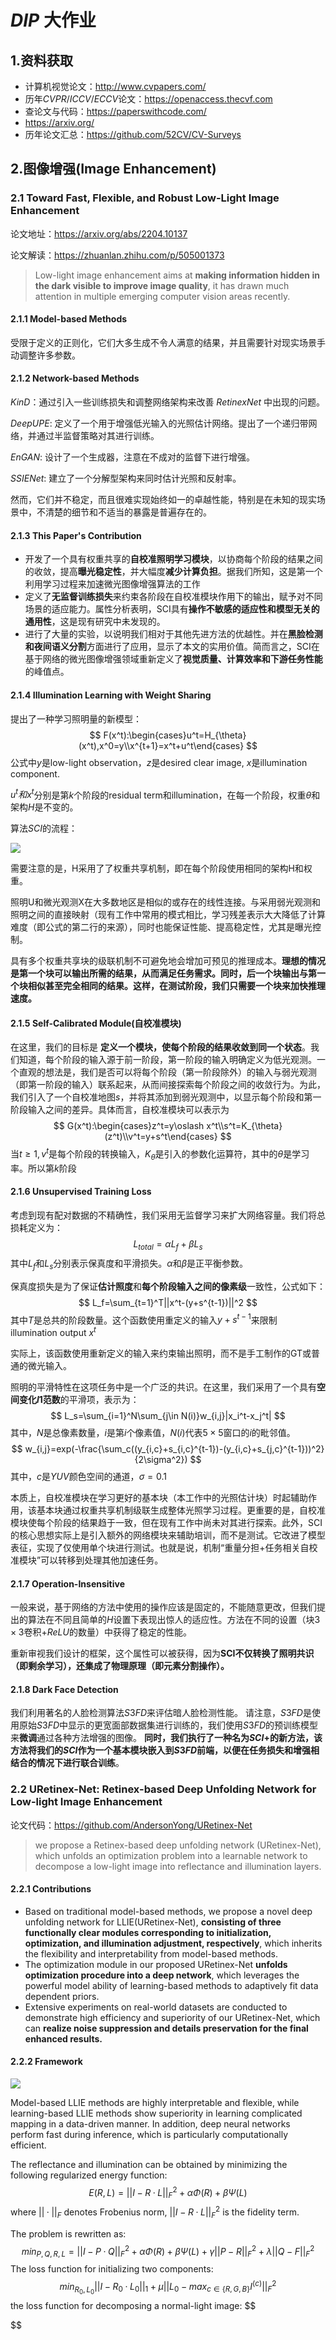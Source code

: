 # $DIP$ 大作业

## 1.资料获取

- 计算机视觉论文：http://www.cvpapers.com/
- 历年$CVPR/ICCV/ECCV$论文：https://openaccess.thecvf.com
- 查论文与代码：https://paperswithcode.com/
- https://arxiv.org/
- 历年论文汇总：https://github.com/52CV/CV-Surveys

## 2.图像增强(Image Enhancement)

### 2.1 Toward Fast, Flexible, and Robust Low-Light Image Enhancement

论文地址：https://arxiv.org/abs/2204.10137

论文解读：https://zhuanlan.zhihu.com/p/505001373

> Low-light image enhancement aims at **making information hidden in the dark visible to improve image quality**, it has drawn much attention in multiple emerging computer vision areas recently. 

#### 2.1.1 Model-based Methods

受限于定义的正则化，它们大多生成不令人满意的结果，并且需要针对现实场景手动调整许多参数。

#### 2.1.2 Network-based Methods

$KinD$：通过引入一些训练损失和调整网络架构来改善 $RetinexNet$ 中出现的问题。

$DeepUPE$: 定义了一个用于增强低光输入的光照估计网络。提出了一个递归带网络，并通过半监督策略对其进行训练。

$EnGAN$: 设计了一个生成器，注意在不成对的监督下进行增强。

$SSIENet$: 建立了一个分解型架构来同时估计光照和反射率。

然而，它们并不稳定，而且很难实现始终如一的卓越性能，特别是在未知的现实场景中，不清楚的细节和不适当的暴露是普遍存在的。

#### 2.1.3 This Paper's Contribution

- 开发了一个具有权重共享的**自校准照明学习模块**，以协商每个阶段的结果之间的收敛，提高**曝光稳定性**，并大幅度**减少计算负担**。据我们所知，这是第一个利用学习过程来加速微光图像增强算法的工作
- 定义了**无监督训练损失**来约束各阶段在自校准模块作用下的输出，赋予对不同场景的适应能力。属性分析表明，SCI具有**操作不敏感的适应性和模型无关的通用性**，这是现有研究中未发现的。
- 进行了大量的实验，以说明我们相对于其他先进方法的优越性。并在**黑脸检测和夜间语义分割**方面进行了应用，显示了本文的实用价值。简而言之，SCI在基于网络的微光图像增强领域重新定义了**视觉质量、计算效率和下游任务性能**的峰值点。

#### 2.1.4 Illumination Learning with Weight Sharing

提出了一种学习照明量的新模型：
$$
F(x^t):\begin{cases}u^t=H_{\theta}(x^t),x^0=y\\x^{t+1}=x^t+u^t\end{cases}
$$
公式中$y$是low-light observation，$z$是desired clear image, $x$是illumination component.

$u^t和x^t$分别是第$k$个阶段的residual term和illumination，在每一个阶段，权重$\theta$和架构$H$是不变的。

算法$SCI$的流程：

![](https://picd.zhimg.com/v2-00c11b1a8cafaed5284465afbd57f1ef_1440w.jpg?source=172ae18b)

需要注意的是，H采用了了权重共享机制，即在每个阶段使用相同的架构H和权重。

照明U和微光观测X在大多数地区是相似的或存在的线性连接。与采用弱光观测和照明之间的直接映射（现有工作中常用的模式相比，学习残差表示大大降低了计算难度（即公式的第二行的来源），同时也能保证性能、提高稳定性，尤其是曝光控制。

具有多个权重共享块的级联机制不可避免地会增加可预见的推理成本。**理想的情况是第一个块可以输出所需的结果，从而满足任务需求。同时，后一个块输出与第一个块相似甚至完全相同的结果。这样，在测试阶段，我们只需要一个块来加快推理速度。**

#### 2.1.5 Self-Calibrated Module(自校准模块)

在这里，我们的目标是 **定义一个模块，使每个阶段的结果收敛到同一个状态**。我们知道，每个阶段的输入源于前一阶段，第一阶段的输入明确定义为低光观测。一个直观的想法是，我们是否可以将每个阶段（第一阶段除外）的输入与弱光观测（即第一阶段的输入）联系起来，从而间接探索每个阶段之间的收敛行为。为此，我们引入了一个自校准地图$s$，并将其添加到弱光观测中，以显示每个阶段和第一阶段输入之间的差异。具体而言，自校准模块可以表示为
$$
G(x^t):\begin{cases}z^t=y\oslash x^t\\s^t=K_{\theta}(z^t)\\v^t=y+s^t\end{cases}
$$
当$t\ge1,v^t$是每个阶段的转换输入，$K_{\theta}$是引入的参数化运算符，其中的$\theta$是学习率。所以第$k$阶段

#### 2.1.6 Unsupervised Training Loss

考虑到现有配对数据的不精确性，我们采用无监督学习来扩大网络容量。我们将总损耗定义为：
$$
L_{total}=\alpha L_f+\beta L_s
$$
其中$L_f$和$L_s$分别表示保真度和平滑损失。$\alpha$和$\beta$是正平衡参数。

保真度损失是为了保证**估计照度**和**每个阶段输入之间的像素级**一致性，公式如下：
$$
L_f=\sum_{t=1}^T||x^t-(y+s^{t-1})||^2
$$
其中$T$是总共的阶段数量。这个函数使用重定义的输入$y+s^{t-1}$来限制 illumination output  $x^t$

实际上，该函数使用重新定义的输入来约束输出照明，而不是手工制作的GT或普通的微光输入。

照明的平滑特性在这项任务中是一个广泛的共识。在这里，我们采用了一个具有**空间变化$l1$范数**的平滑项，表示为：
$$
L_s=\sum_{i=1}^N\sum_{j\in N(i)}w_{i,j}|x_i^t-x_j^t|
$$
其中，$N$是总像素数量，$i$是第$i$个像素值，$N(i)$代表$5\times5$窗口的$i$的毗邻值。
$$
w_{i,j}=exp(-\frac{\sum_c((y_{i,c}+s_{i,c}^{t-1})-(y_{i,c}+s_{j,c}^{t-1}))^2}{2\sigma^2})
$$
其中，$c$是$YUV$颜色空间的通道，$\sigma=0.1$

本质上，自校准模块在学习更好的基本块（本工作中的光照估计块）时起辅助作用，该基本块通过权重共享机制级联生成整体光照学习过程。更重要的是，自校准模块使每个阶段的结果趋于一致，但在现有工作中尚未对其进行探索。此外，SCI的核心思想实际上是引入额外的网络模块来辅助培训，而不是测试。它改进了模型表征，实现了仅使用单个块进行测试。也就是说，机制“重量分担+任务相关自校准模块”可以转移到处理其他加速任务。

#### 2.1.7 Operation-Insensitive 

一般来说，基于网络的方法中使用的操作应该是固定的，不能随意更改，但我们提出的算法在不同且简单的$H$设置下表现出惊人的适应性。方法在不同的设置（块$3\times3$卷积+$ReLU$的数量）中获得了稳定的性能。

重新审视我们设计的框架，这个属性可以被获得，因为**SCI不仅转换了照明共识（即剩余学习），还集成了物理原理（即元素分割操作）。**

#### 2.1.8 Dark Face Detection

我们利用著名的人脸检测算法$S3FD$来评估暗人脸检测性能。
请注意，$S3FD$是使用原始$S3FD$中显示的更宽面部数据集进行训练的，我们使用$S3FD$的预训练模型来**微调**通过各种方法增强的图像。
**同时，我们执行了一种名为$SCI+$的新方法，该方法将我们的$SCI$作为一个基本模块嵌入到$S3FD$前端，以便在任务损失和增强相结合的情况下进行联合训练**。



### 2.2 URetinex-Net: Retinex-based Deep Unfolding Network for Low-light Image Enhancement

论文代码：https://github.com/AndersonYong/URetinex-Net

> we propose a Retinex-based deep unfolding network (URetinex-Net), which unfolds an optimization problem into a learnable network to decompose a low-light image into   reflectance and illumination layers.

#### 2.2.1 Contributions

- Based on traditional model-based methods, we propose a novel deep unfolding network for LLIE(URetinex-Net), **consisting of three functionally clear modules corresponding to initialization, optimization, and illumination adjustment, respectively**, which inherits the flexibility and interpretability from model-based methods.
- The optimization module in our proposed URetinex-Net **unfolds optimization procedure into a deep network**, which leverages the powerful model ability of learning-based methods to adaptively fit data dependent priors.
- Extensive experiments on real-world datasets are conducted to demonstrate high efficiency and superiority of our URetinex-Net, which can **realize noise suppression and details preservation for the final enhanced results.**

#### 2.2.2 Framework

![](https://github.com/AndersonYong/URetinex-Net/raw/main/figure/framework.png)

Model-based LLIE methods are highly interpretable and flexible, while learning-based LLIE methods show superiority in learning complicated mapping in a data-driven manner. In addition, deep neural networks perform fast during inference, which is particularly computationally efficient. 

The reflectance and illumination can be obtained by minimizing the following regularized energy function:
$$
E(R,L)=||I-R·L||^2_F+\alpha\Phi(R)+\beta\Psi(L)
$$
where $||·||_F$ denotes Frobenius norm, $||I-R·L||^2_F$ is the fidelity term.

The problem is rewritten as:
$$
min_{P,Q,R,L}=||I-P·Q||^2_F+\alpha\Phi(R)+\beta\Psi(L)+\gamma||P-R||^2_F+\lambda||Q-F||^2_F
$$
The loss function for initializing two components:
$$
min_{R_0,L_0}||I-R_0·L_0||_1+\mu||L_0-max_{c\in\{R,G,B\}}I^{(c)}||_F^2
$$
the loss function for decomposing a normal-light image:
$$

$$
